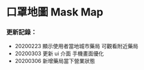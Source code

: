 # 口罩地圖 Mask Map


### 更新記錄：

- 20200223 顯示使用者當地城市藥局 可觀看附近藥局
- 20200303 更新 ui 介面 手機畫面優化
- 20200306 新增藥局當下營業狀態
